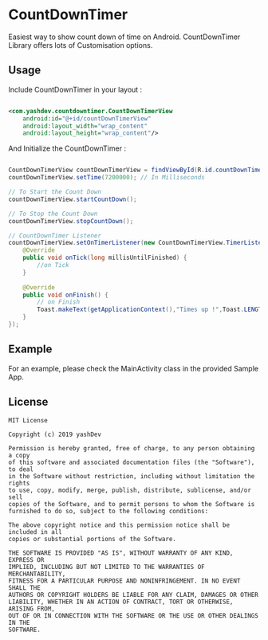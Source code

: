 # CountDownTimer
Easiest way to show count down of time on Android. CountDownTimer Library offers lots of Customisation options.

## Usage
Include CountDownTimer in your layout :

```xml

<com.yashdev.countdowntimer.CountDownTimerView
    android:id="@+id/countDownTimerView"
    android:layout_width="wrap_content"
    android:layout_height="wrap_content"/>

```

And Initialize the CountDownTimer :

```java

CountDownTimerView countDownTimerView = findViewById(R.id.countDownTimerView);
countDownTimerView.setTime(7200000); // In Milliseconds

// To Start the Count Down
countDownTimerView.startCountDown();

// To Stop the Count Down
countDownTimerView.stopCountDown();

// CountDownTimer Listener
countDownTimerView.setOnTimerListener(new CountDownTimerView.TimerListener() {
    @Override
    public void onTick(long millisUntilFinished) {
        //on Tick
    }
                                                                              
    @Override
    public void onFinish() {
        // on Finish
        Toast.makeText(getApplicationContext(),"Times up !",Toast.LENGTH_LONG).show();
    }
});

```

## Example

For an example, please check the MainActivity class in the provided Sample App.

## License
```
MIT License

Copyright (c) 2019 yashDev

Permission is hereby granted, free of charge, to any person obtaining a copy
of this software and associated documentation files (the "Software"), to deal
in the Software without restriction, including without limitation the rights
to use, copy, modify, merge, publish, distribute, sublicense, and/or sell
copies of the Software, and to permit persons to whom the Software is
furnished to do so, subject to the following conditions:

The above copyright notice and this permission notice shall be included in all
copies or substantial portions of the Software.

THE SOFTWARE IS PROVIDED "AS IS", WITHOUT WARRANTY OF ANY KIND, EXPRESS OR
IMPLIED, INCLUDING BUT NOT LIMITED TO THE WARRANTIES OF MERCHANTABILITY,
FITNESS FOR A PARTICULAR PURPOSE AND NONINFRINGEMENT. IN NO EVENT SHALL THE
AUTHORS OR COPYRIGHT HOLDERS BE LIABLE FOR ANY CLAIM, DAMAGES OR OTHER
LIABILITY, WHETHER IN AN ACTION OF CONTRACT, TORT OR OTHERWISE, ARISING FROM,
OUT OF OR IN CONNECTION WITH THE SOFTWARE OR THE USE OR OTHER DEALINGS IN THE
SOFTWARE.
```
